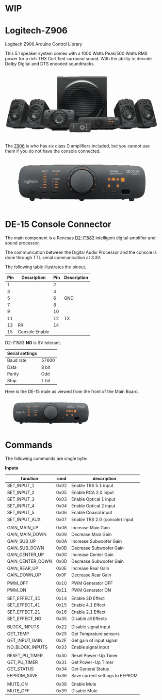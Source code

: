 # WIP

# Logitech-Z906
Logitech Z906 Arduino Control Library

This 5.1 speaker system comes with a 1000 Watts Peak/500 Watts RMS power for a rich THX Certified surround sound. With the ability to decode Dolby Digital and DTS encoded soundtracks. 

<p align="center"><img src=/images/logitech_z906.png></p>

The [Z906](datasheet/Z906_User_Manual.pdf) is who has six class D amplifiers included, but you cannot use them if you do not have the console connected.

<p align="center"><img src=/images/z906-console.png></p>

# DE-15 Console Connector

The main component is a Renesas [D2-71583](datasheet/D2-71583.pdf) intelligent digital amplifier and sound processor.

The communication between the Digital Audio Processor and the console is done through TTL serial communication at 3.3V.

The following table illustrates the pinout.

|Pin|Description|Pin|Description|
|---|---|---|---|
|1||2||
|3||4||
|5||6|GND|
|7||8||
|9||10||
|11||12|TX|
|13|RX|14||
|15|Console Enable|||

D2-71583 **NO** is 5V tolerant.

|Serial settings||
|---|---|
|Baud rate|57600|
|Data|8 bit|
|Parity|Odd|
|Stop|1 bit|

Here is the DE-15 male as viewed from the front of the Main Board.

<img src=/images/z906-console.png width="300">

# Commands

The following commands are single byte:

**Inputs**

|function|cmd|description|
|---|---|---|
|SET_INPUT_1|0x02|Enable TRS 5.1 input|
|SET_INPUT_2|0x05|Enable RCA 2.0 input|
|SET_INPUT_3|0x03|Enable Optical 1 input|
|SET_INPUT_4|0x04|Enable Optical 2 input|
|SET_INPUT_5|0x06|Enable Coaxial input|
|SET_INPUT_AUX|0x07|Enable TRS 2.0 (console) input|
|||
|GAIN_MAIN_UP|0x08|Increase Main Gain|
|GAIN_MAIN_DOWN|0x09|Decrease Main Gain|
|GAIN_SUB_UP|0x0A|Increase Subwoofer Gain|
|GAIN_SUB_DOWN|0x0B|Decrease Subwoofer Gain|
|GAIN_CENTER_UP|0x0C|Increase Center Gain|
|GAIN_CENTER_DOWN|0x0D|Decrease Subwoofer Gain|
|GAIN_REAR_UP|0x0E|Increase Rear Gain|
|GAIN_DOWN_UP|0x0F|Decrease Rear Gain|
|||
|PWM_OFF|0x10|PWM Generator OFF|
|PWM_ON|0x11|PWM Generator ON|
|||
|SET_EFFECT_3D|0x14|Enable 3D Effect|
|SET_EFFECT_41|0x15|Enable 4.1 Effect|
|SET_EFFECT_21|0x16|Enable 2.1 Effect|
|SET_EFFECT_NO|0x35|Disable all Effects|
|||
|BLOCK_INPUTS|0x22|Disable signal input|
|GET_TEMP|0x25|Get Temprature sensors|
|GET_INPUT_GAIN|0x2F|Get gain of input signal|
|NO_BLOCK_INPUTS|0x33|Enable signal input|
|||
|RESET_PU_TIMER|0x30|Reset Power-Up Timer|
|GET_PU_TIMER|0x31|Get Power-Up Timer|
|GET_STATUS|0x34|Get General Status|
|EEPROM_SAVE|0x36|Save current settings to EEPROM|
|||
|MUTE_ON|0x38|Enable Mute|
|MUTE_OFF|0x39|Disable Mute|
